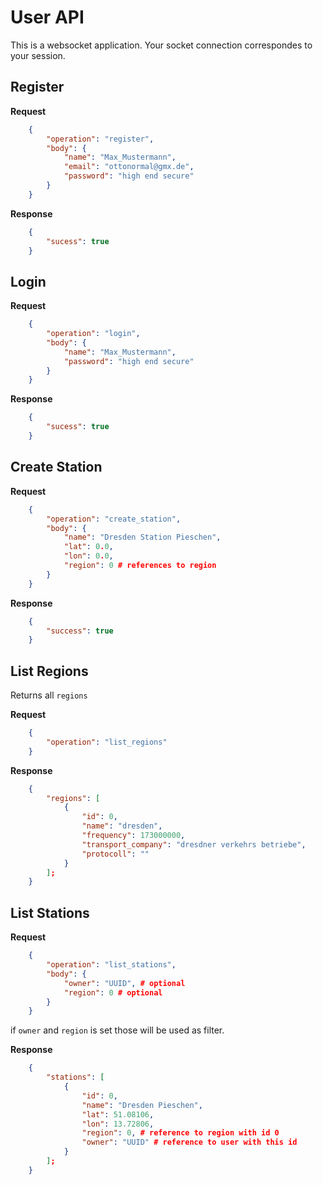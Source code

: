 # User API

This is a websocket application. Your socket connection correspondes to your session.

## Register
**Request**

```json
    {
        "operation": "register",
        "body": {
            "name": "Max_Mustermann",
            "email": "ottonormal@gmx.de",
            "password": "high end secure"
        }
    }
```

**Response**

```json
    {
        "sucess": true
    }
```


## Login

**Request**

```json
    {
        "operation": "login",
        "body": {
            "name": "Max_Mustermann",
            "password": "high end secure"
        }
    }
```

**Response**

```json
    {
        "sucess": true
    }
```

## Create Station

**Request**

```json
    {
        "operation": "create_station",
        "body": {
            "name": "Dresden Station Pieschen",
            "lat": 0.0,
            "lon": 0.0,
            "region": 0 # references to region 
        }
    }
```

**Response**

```json
    {
        "success": true
    }
```


## List Regions

Returns all `regions`

**Request**

```json
    {
        "operation": "list_regions"
    }
```

**Response**

```json
    {
        "regions": [
            {
                "id": 0,
                "name": "dresden",
                "frequency": 173000000,
                "transport_company": "dresdner verkehrs betriebe",
                "protocoll": ""
            }
        ];
    }
```

## List Stations

**Request**

```json
    {
        "operation": "list_stations",
        "body": {
            "owner": "UUID", # optional
            "region": 0 # optional
        }
    }
```
if `owner` and `region` is set those will be used as filter.

**Response**

```json
    {
        "stations": [
            {
                "id": 0,
                "name": "Dresden Pieschen",
                "lat": 51.08106, 
                "lon": 13.72806,
                "region": 0, # reference to region with id 0
                "owner": "UUID" # reference to user with this id
            }
        ];
    }
```


